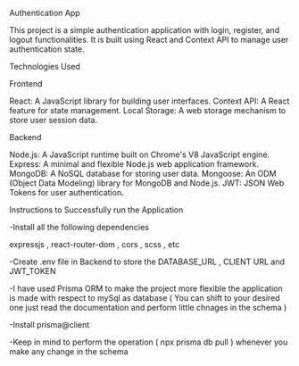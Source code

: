 Authentication App

This project is a simple authentication application with login, register, and logout functionalities.
It is built using React and Context API to manage user authentication state.

Technologies Used

Frontend

React: A JavaScript library for building user interfaces.
Context API: A React feature for state management.
Local Storage: A web storage mechanism to store user session data.

Backend

Node.js: A JavaScript runtime built on Chrome's V8 JavaScript engine.
Express: A minimal and flexible Node.js web application framework.
MongoDB: A NoSQL database for storing user data.
Mongoose: An ODM (Object Data Modeling) library for MongoDB and Node.js.
JWT: JSON Web Tokens for user authentication. 

Instructions to Successfully run the Application 

-Install all the following dependencies 

expressjs ,
react-router-dom ,
cors , 
scss , 
etc

-Create .env file in Backend to store the DATABASE_URL , CLIENT URL and JWT_TOKEN 

-I have used Prisma ORM to make the project more flexible the application is 
made with respect to mySql as database ( You can shift to your desired one just read the documentation and perform little chnages in the schema ) 

-Install prisma@client 

-Keep in mind to perform the operation ( npx prisma db pull ) whenever you make any change in the schema 




